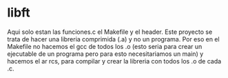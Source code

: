 # libft
Aqui solo estan las funciones.c el Makefile y el header. Este proyecto se trata de hacer una libreria comprimida (.a) y no un programa. Por eso en el Makefile no hacemos el gcc de todos los .o (esto seria para crear un ejecutable de un programa pero para esto necesitariamos un main) y hacemos el ar rcs, para compilar y crear la libreria con todos los .o de cada .c.
